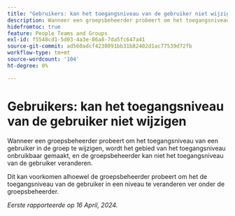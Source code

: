 ```yaml
---
title: "Gebruikers: kan het toegangsniveau van de gebruiker niet wijzigen"
description: Wanneer een groepsbeheerder probeert om het toegangsniveau van een gebruiker in de groep te wijzigen, wordt het gebied van het toegangsniveau onbruikbaar gemaakt, en de groepsbeheerder kan niet het toegangsniveau van de gebruiker veranderen.
hidefromtoc: true
feature: People Teams and Groups
exl-id: f5548cd1-5d03-4a3e-86a8-7da5fc647a41
source-git-commit: ad560adcf4230891bb31b82402d1ac77539d72fb
workflow-type: tm+mt
source-wordcount: '104'
ht-degree: 0%

---
```


# Gebruikers: kan het toegangsniveau van de gebruiker niet wijzigen


<!--
>[!NOTE]
>
>This issue was fixed on June 6, 2024.
-->

Wanneer een groepsbeheerder probeert om het toegangsniveau van een gebruiker in de groep te wijzigen, wordt het gebied van het toegangsniveau onbruikbaar gemaakt, en de groepsbeheerder kan niet het toegangsniveau van de gebruiker veranderen.

Dit kan voorkomen alhoewel de groepsbeheerder probeert om het de toegangsniveau van de gebruiker in een niveau te veranderen ver onder de groepsbeheerder.

_Eerste rapporteerde op 16 April, 2024._
